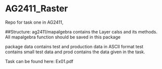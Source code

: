 # AG2411_Raster
 Repo for task one in AG2411, 

##Structure: 
ag2411/mapalgebra contains the Layer calss and its methods. 
All mapalgebra function should be saved in this package

package data contains test and production data in ASCII format
test contains small test data and prod contains the data given in the task. 

Task can be found here: Ex01.pdf

